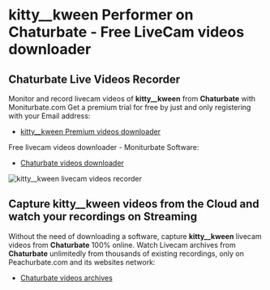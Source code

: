# kitty__kween Performer on Chaturbate - Free LiveCam videos downloader

## Chaturbate Live Videos Recorder

Monitor and record livecam videos of **kitty__kween** from **Chaturbate** with Moniturbate.com
Get a premium trial for free by just and only registering with your Email address:
* [kitty__kween Premium videos downloader](https://moniturbate.com/request-demo-licence-key.html)

Free livecam videos downloader - Moniturbate Software:
* [Chaturbate videos downloader](https://moniturbate.com/moniturbate-download-software.html)

![kitty__kween livecam videos recorder](https://peachurnet.com/templates/moniturbate-software.png)


## Capture kitty__kween videos from the Cloud and watch your recordings on Streaming

Without the need of downloading a software, capture **kitty__kween** livecam videos from **Chaturbate** 100% online.
Watch Livecam archives from **Chaturbate** unlimitedly from thousands of existing recordings, only on Peachurbate.com and its websites network:
* [Chaturbate videos archives](https://peachurnet.com/)